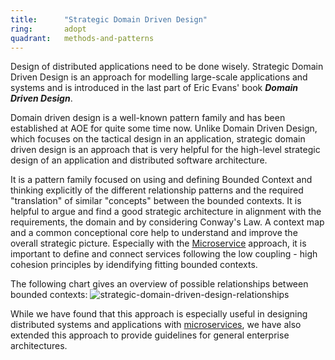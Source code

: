 ```yaml
---
title:      "Strategic Domain Driven Design"
ring:       adopt
quadrant:   methods-and-patterns
---
```


Design of distributed applications need to be done wisely. Strategic Domain Driven Design is an approach for modelling large-scale applications and systems and is introduced in the last part of Eric Evans' book _**Domain Driven Design**_.

Domain driven design is a well-known pattern family and has been established at AOE for quite some time now. Unlike Domain Driven Design, which focuses on the tactical design in an application, strategic domain driven design is an approach that is very helpful for the high-level strategic design of an application and distributed software architecture.

It is a pattern family focused on using and defining Bounded Context and thinking explicitly of the different relationship patterns and the required "translation" of similar "concepts" between the bounded contexts. It is helpful to argue and find a good strategic architecture in alignment with the requirements, the domain and by considering Conway's Law.
A context map and a common conceptional core help to understand and improve the overall strategic picture. Especially with the [Microservice](/methods-and-patterns/microservices.html) approach, it is important to define and connect services following the low coupling - high cohesion principles by idendifying fitting bounded contexts.

The following chart gives an overview of possible relationships between bounded contexts:
![strategic-domain-driven-design-relationships](/images/strategic-domain-driven-design-relationships.png)

While we have found that this approach is especially useful in designing distributed systems and applications with [microservices](/methods-and-patterns/microservices.html), we have also extended this approach to provide guidelines for general enterprise architectures.